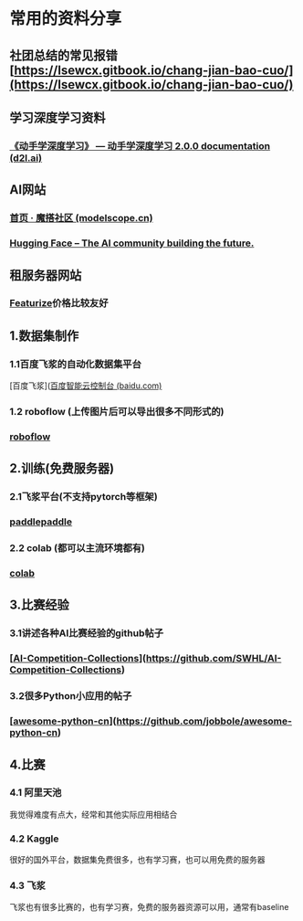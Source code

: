 # 常用的资料分享

## 社团总结的常见报错[https://lsewcx.gitbook.io/chang-jian-bao-cuo/](https://lsewcx.gitbook.io/chang-jian-bao-cuo/)

## 学习深度学习资料

### [《动手学深度学习》 — 动手学深度学习 2.0.0 documentation (d2l.ai)](https://zh-v2.d2l.ai/index.html)

## AI网站

### [首页 · 魔搭社区 (modelscope.cn)](https://www.modelscope.cn/home)

### [Hugging Face – The AI community building the future.](https://huggingface.co/)

## 租服务器网站

### [Featurize](https://featurize.cn/)价格比较友好

## 1.数据集制作

### 1.1百度飞浆的自动化数据集平台

\[百度飞浆]\([百度智能云控制台 (baidu.com)](https://console.bce.baidu.com/easydata/app/datav/dataset/list?\_=1695719061646)

### 1.2 roboflow (上传图片后可以导出很多不同形式的)

### [roboflow](https://roboflow.com/?ref=ultralytics)

## 2.训练(免费服务器)

### 2.1飞浆平台(不支持pytorch等框架)

### [paddlepaddle](https://aistudio.baidu.com/)

### 2.2 colab (都可以主流环境都有)

### [colab](https://colab.research.google.com/#scrollTo=vr3yIUobiMTT)

## 3.比赛经验

### 3.1讲述各种AI比赛经验的github帖子

### \[[AI-Competition-Collections](https://github.com/SWHL/AI-Competition-Collections)]\(https://github.com/SWHL/AI-Competition-Collections)

### 3.2很多Python小应用的帖子

### \[[**awesome-python-cn**](https://github.com/jobbole/awesome-python-cn)]\(https://github.com/jobbole/awesome-python-cn)

## 4.比赛

### 4.1 阿里天池

我觉得难度有点大，经常和其他实际应用相结合

### 4.2 Kaggle

很好的国外平台，数据集免费很多，也有学习赛，也可以用免费的服务器

### 4.3 飞浆

飞浆也有很多比赛的，也有学习赛，免费的服务器资源可以用，通常有baseline
